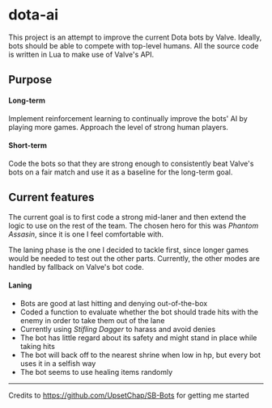# dota-ai
This project is an attempt to improve the current Dota bots by Valve. 
Ideally, bots should be able to compete with top-level humans.
All the source code is written in Lua to make use of Valve's API. 

## Purpose
#### Long-term
Implement reinforcement learning to continually improve the bots' AI by playing more games. Approach the level of strong human players.
#### Short-term
Code the bots so that they are strong enough to consistently beat Valve's bots on a fair match and use it as a baseline for the long-term goal.

## Current features
The current goal is to first code a strong mid-laner and then extend the logic to use on the rest of the team. The chosen hero for this was _Phantom Assasin_, since it is one I feel comfortable with.

The laning phase is the one I decided to tackle first, since longer games would be needed to test out the other parts. Currently, the other modes are handled by fallback on Valve's bot code.
#### Laning 
- Bots are good at last hitting and denying out-of-the-box
- Coded a function to evaluate whether the bot should trade hits with the enemy in order to take them out of the lane
- Currently using _Stifling Dagger_ to harass and avoid denies
- The bot has little regard about its safety and might stand in place while taking hits
- The bot will back off to the nearest shrine when low in hp, but every bot uses it in a selfish way
- The bot seems to use healing items randomly

---
Credits to https://github.com/UpsetChap/SB-Bots for getting me started
